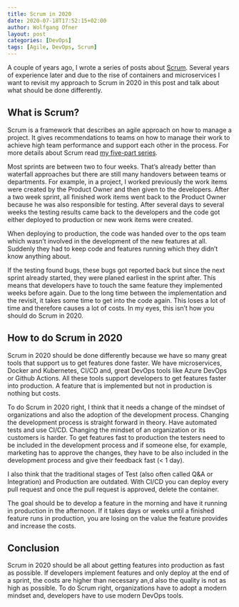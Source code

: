 ```yaml
---
title: Scrum in 2020
date: 2020-07-18T17:52:15+02:00
author: Wolfgang Ofner
layout: post
categories: [DevOps]
tags: [Agile, DevOps, Scrum]
---
```

A couple of years ago, I wrote a series of posts about <a href="https://www.programmingwithwolfgang.com/scrum-part-1-welcome-agile-development/" target="_blank" rel="noopener noreferrer">Scrum</a>. Several years of experience later and due to the rise of containers and microservices I want to revisit my approach to Scrum in 2020 in this post and talk about what should be done differently.

## What is Scrum?

Scrum is a framework that describes an agile approach on how to manage a project. It gives recommendations to teams on how to manage their work to achieve high team performance and support each other in the process. For more details about Scrum read [my five-part series](https://www.programmingwithwolfgang.com/scrum-part-1-welcome-agile-development/).

Most sprints are between two to four weeks. That&#8217;s already better than waterfall approaches but there are still many handovers between teams or departments. For example, in a project, I worked previously the work items were created by the Product Owner and then given to the developers. After a two week sprint, all finished work items went back to the Product Owner because he was also responsible for testing. After several days to several weeks the testing results came back to the developers and the code got either deployed to production or new work items were created.

When deploying to production, the code was handed over to the ops team which wasn&#8217;t involved in the development of the new features at all. Suddenly they had to keep code and features running which they didn&#8217;t know anything about.

If the testing found bugs, these bugs got reported back but since the next sprint already started, they were planed earliest in the sprint after. This means that developers have to touch the same feature they implemented weeks before again. Due to the long time between the implementation and the revisit, it takes some time to get into the code again. This loses a lot of time and therefore causes a lot of costs. In my eyes, this isn&#8217;t how you should do Scrum in 2020.

## How to do Scrum in 2020

Scrum in 2020 should be done differently because we have so many great tools that support us to get features done faster. We have microservices, Docker and Kubernetes, CI/CD and, great DevOps tools like Azure DevOps or Github Actions. All these tools support developers to get features faster into production. A feature that is implemented but not in production is nothing but costs.

To do Scrum in 2020 right, I think that it needs a change of the mindset of organizations and also the adoption of the development process. Changing the development process is straight forward in theory. Have automated tests and use CI/CD. Changing the mindset of an organization or its customers is harder. To get features fast to production the testers need to be included in the development process and if someone else, for example, marketing has to approve the changes, they have to be also included in the development process and give their feedback fast (< 1 day).

I also think that the traditional stages of Test (also often called Q&A or Integration) and Production are outdated. With CI/CD you can deploy every pull request and once the pull request is approved, delete the container.

The goal should be to develop a feature in the morning and have it running in production in the afternoon. If it takes days or weeks until a finished feature runs in production, you are losing on the value the feature provides and increase the costs.

## Conclusion

Scrum in 2020 should be all about getting features into production as fast as possible. If developers implement features and only deploy at the end of a sprint, the costs are higher than necessary an,d also the quality is not as high as possible. To do Scrum right, organizations have to adopt a modern mindset and, developers have to use modern DevOps tools.
